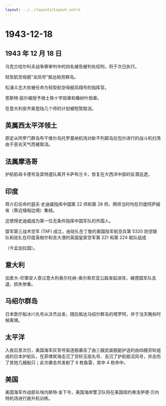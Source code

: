```yaml
---
layout: ../../layouts/Layout.astro
---
```


# 1943-12-18

## 1943 年 12 月 18 日

乌克兰哈尔科夫战争罪审判中的四名被告被判处绞刑，将于次日执行。

轻型航空母舰"龙凤号"抵达帕劳群岛。

松浦义志大佐被任命为轻型航空母舰凤翔号的指挥官。

恩斯特·屈尔被授予骑士铁十字勋章和橡树叶勋章。

在意大利安齐奥登陆几个师的计划被短暂取消。

## 英属西太平洋领土

原定从所罗门群岛布干维尔岛托罗基纳机场对新不列颠岛拉包尔进行的战斗机扫荡由于恶劣天气而被取消。

## 法属摩洛哥

护航航母卡德号及其特遣队离开卡萨布兰卡，恢复在大西洋中部的反潜巡逻。

## 印度

蒋介石任命约瑟夫·史迪威指挥中国第 22 师和第 28
师，两师当时均在印度阿萨姆省（靠近缅甸边境）集结。

这使得史迪威成为第一位无条件指挥中国军队的外国人。

盟军第三战术空军 (TAF) 成立，由驻扎在丁詹的美国陆军航空兵第 5320
防空联队和驻扎在印度英帕尔和吉大港的英国皇家空军第 221 和第 224 联队组成

（今孟加拉国）。

## 意大利

加拿大-印第安人穿过意大利奥尔托纳-奥尔索尼亚公路发起进攻，被德国军队击退，损失惨重。

## 马绍尔群岛

日本医疗船冰川丸号从沃杰出发，随后抵达马绍尔群岛的塔罗阿，并于当天晚些时候离境。

## 太平洋

入夜后至次日，美国海军灰背号驱逐舰袭击了由三艘武装舰艇护送的由四艘货轮组成的日本护航队，在菲律宾海击沉了货轮玉丽丸号、击沉了护航舰沼风号，并击伤了其他几艘船只；此次袭击共发射了
6 枚鱼雷，其中 4 枚命中。

## 美国

美国海军作战部长埃内斯特·金下令，美国海岸警卫队将在美国纽约弗洛伊德·贝内特机场进行直升机训练。